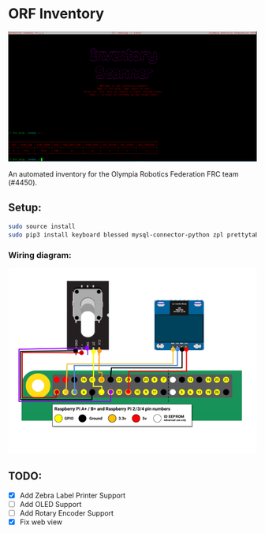 # ORF Inventory

![Screenshot of Inventory Scanner](./screenshot.PNG)

An automated inventory for the Olympia Robotics Federation FRC team (#4450).

## Setup:
```bash
sudo source install
sudo pip3 install keyboard blessed mysql-connector-python zpl prettytable
```
### Wiring diagram:
![Wiring diagram](./wiring.png)

## TODO:
 - [x] Add Zebra Label Printer Support
 - [ ] Add OLED Support
 - [ ] Add Rotary Encoder Support
 - [x] Fix web view
